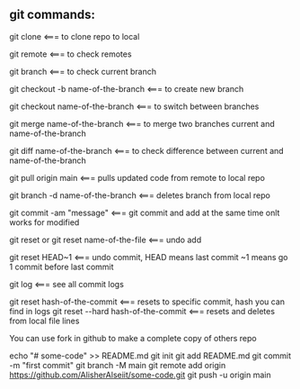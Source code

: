 git commands:
---------------------------------------------------------------------

git clone 				 <=== to clone repo to local

git remote 				 <=== to check remotes

git branch  				 <=== to check current branch

git checkout -b name-of-the-branch       <=== to create new branch

git checkout name-of-the-branch	         <=== to switch between branches

git merge name-of-the-branch		 <=== to merge two branches current and name-of-the-branch

git diff name-of-the-branch		 <=== to check difference between current and name-of-the-branch

git pull origin main		         <=== pulls updated code from remote to local repo 

git branch -d name-of-the-branch	 <=== deletes branch from local repo

git commit -am "message"		 <=== git commit and add at the same time onlt works for modified

git reset or git reset name-of-the-file  <=== undo add 

git reset HEAD~1 			 <=== undo commit, HEAD means last commit 
					      ~1 means go 1 commit before last commit

git log					 <=== see all commit logs

git reset hash-of-the-commit		 <=== resets to specific commit, hash you can find in logs
git reset --hard hash-of-the-commit      <=== resets and deletes from local file lines 



You can use fork in github to make a complete copy of others repo

echo "# some-code" >> README.md
git init
git add README.md
git commit -m "first commit"
git branch -M main
git remote add origin https://github.com/AlisherAlseiit/some-code.git
git push -u origin main
